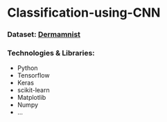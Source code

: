 # Classification-using-CNN
### Dataset: [Dermamnist](https://zenodo.org/record/4269852/files/dermamnist.npz?download=1)
### Technologies & Libraries:
- Python
- Tensorflow
- Keras
- scikit-learn
- Matplotlib
- Numpy
- ...
